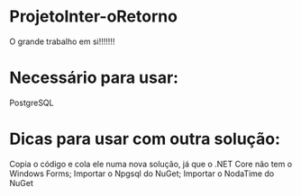 # ProjetoInter-oRetorno

O grande trabalho em si!!!!!!!

# Necessário para usar:

PostgreSQL

# Dicas para usar com outra solução:

Copia o código e cola ele numa nova solução, já que o .NET Core não tem o Windows Forms;
Importar o Npgsql do NuGet;
Importar o NodaTime do NuGet
